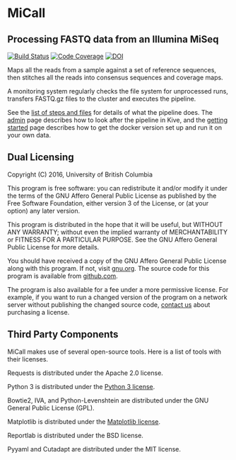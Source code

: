 # MiCall #
## Processing FASTQ data from an Illumina MiSeq ##
[![Build Status]][travis]
[![Code Coverage]][codecov]
[![DOI]][zenodo]


[Build Status]: https://travis-ci.com/cfe-lab/MiCall.svg?branch=master
[travis]: https://travis-ci.com/cfe-lab/MiCall
[Code Coverage]: https://codecov.io/github/cfe-lab/MiCall/coverage.svg?branch=master
[codecov]: https://codecov.io/github/cfe-lab/MiCall?branch=master
[DOI]: https://zenodo.org/badge/DOI/10.5281/zenodo.1289989.svg
[zenodo]: https://doi.org/10.5281/zenodo.1289989

Maps all the reads from a sample against a set of reference sequences, then
stitches all the reads into consensus sequences and coverage maps.

A monitoring system regularly checks the file system for unprocessed runs,
transfers FASTQ.gz files to the cluster and executes the pipeline.

See the [list of steps and files][steps] for details of what the pipeline does.
The [admin] page describes how to look after the pipeline in Kive, and the
[getting started] page describes how to get the docker version set up and run it
on your own data.

[steps]: https://cfe-lab.github.io/MiCall/steps
[admin]: https://cfe-lab.github.io/MiCall/admin
[getting started]: https://cfe-lab.github.io/MiCall/getting_started

## Dual Licensing ##
Copyright (C) 2016, University of British Columbia

This program is free software: you can redistribute it and/or modify
it under the terms of the GNU Affero General Public License as published
by the Free Software Foundation, either version 3 of the License, or
(at your option) any later version.

This program is distributed in the hope that it will be useful,
but WITHOUT ANY WARRANTY; without even the implied warranty of
MERCHANTABILITY or FITNESS FOR A PARTICULAR PURPOSE.  See the
GNU Affero General Public License for more details.

You should have received a copy of the GNU Affero General Public License
along with this program.  If not, visit [gnu.org][gnu]. The source code for
this program is available from [github.com][github].

The program is also available for a fee under a more permissive license. For
example, if you want to run a changed version of the program on a network server
without publishing the changed source code, [contact us][contact] about
purchasing a license.

## Third Party Components ##
MiCall makes use of several open-source tools. Here is a list of tools with
their licenses.

Requests is distributed under the Apache 2.0 license.

Python 3 is distributed under the [Python 3 license][python].

Bowtie2, IVA, and Python-Levenshtein are distributed under the GNU General
Public License (GPL).

Matplotlib is distributed under the [Matplotlib license][matplotlib].

Reportlab is distributed under the BSD license.

Pyyaml and Cutadapt are distributed under the MIT license.


[gnu]: https://www.gnu.org/licenses/
[github]: https://github.com/cfe-lab/MiCall
[contact]: mailto:micalldev@cfenet.ubc.ca
[python]: https://docs.python.org/3/license.html
[matplotlib]: https://matplotlib.org/users/license.html
